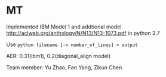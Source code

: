 # MT
Implemented IBM Model 1 and addtional model http://aclweb.org/anthology/N/N13/N13-1073.pdf in python 2.7

Use `python filename [-n number_of_lines] > output`

AER: 0.31(ibm1), 0.2(diagonal_align model)

Team member: Yu Zhao, Fan Yang, Zikun Chen
